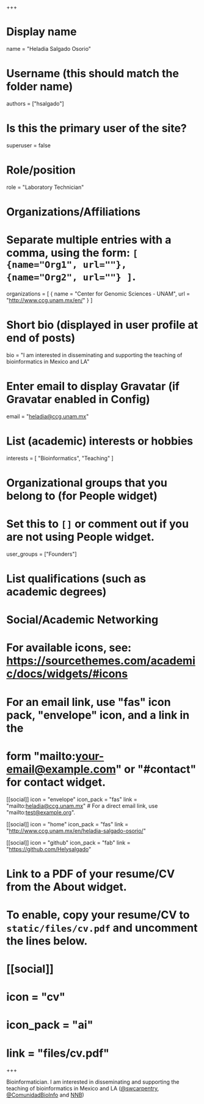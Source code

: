 +++
# Display name
name = "Heladia Salgado Osorio"

# Username (this should match the folder name)
authors = ["hsalgado"]

# Is this the primary user of the site?
superuser = false

# Role/position
role = "Laboratory Technician"

# Organizations/Affiliations
#   Separate multiple entries with a comma, using the form: `[ {name="Org1", url=""}, {name="Org2", url=""} ]`.
organizations = [ { name = "Center for Genomic Sciences - UNAM", url = "http://www.ccg.unam.mx/en/" } ]

# Short bio (displayed in user profile at end of posts)
bio = "I am interested in disseminating and supporting the teaching of bioinformatics in Mexico and LA"

# Enter email to display Gravatar (if Gravatar enabled in Config)
email = "heladia@ccg.unam.mx"

# List (academic) interests or hobbies
interests = [
  "Bioinformatics",
  "Teaching"
]

# Organizational groups that you belong to (for People widget)
#   Set this to `[]` or comment out if you are not using People widget.
user_groups = ["Founders"]

# List qualifications (such as academic degrees)

# Social/Academic Networking
# For available icons, see: https://sourcethemes.com/academic/docs/widgets/#icons
#   For an email link, use "fas" icon pack, "envelope" icon, and a link in the
#   form "mailto:your-email@example.com" or "#contact" for contact widget.

[[social]]
  icon = "envelope"
  icon_pack = "fas"
  link = "mailto:heladia@ccg.unam.mx"  # For a direct email link, use "mailto:test@example.org".

[[social]]
  icon = "home"
  icon_pack = "fas"
  link = "http://www.ccg.unam.mx/en/heladia-salgado-osorio/"

[[social]]
  icon = "github"
  icon_pack = "fab"
  link = "https://github.com/Helysalgado"

# Link to a PDF of your resume/CV from the About widget.
# To enable, copy your resume/CV to `static/files/cv.pdf` and uncomment the lines below.
# [[social]]
#   icon = "cv"
#   icon_pack = "ai"
#   link = "files/cv.pdf"

+++

Bioinformatician. I am interested in disseminating and supporting the teaching of bioinformatics in Mexico and LA ([@swcarpentry](https://github.com/swcarpentry), [@ComunidadBioInfo](https://github.com/ComunidadBioInfo) and [NNB](http://congresos.nnb.unam.mx/))
